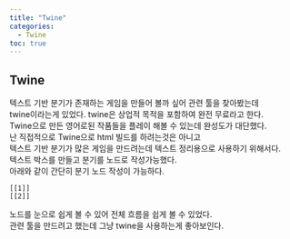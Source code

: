 ```yaml
---
title: "Twine"
categories: 
  - Twine
toc: true
---
```

  
## Twine
  
텍스트 기반 분기가 존재하는 게임을 만들어 볼까 싶어 관련 툴을 찾아봤는데  
twine이라는게 있었다. twine은 상업적 목적을 포함하여 완전 무료라고 한다.  
Twine으로 만든 영어로된 작품들을 플레이 해볼 수 있는데 완성도가 대단했다.  
난 직접적으로 Twine으로 html 빌드를 하려는것은 아니고  
텍스트 기반 분기가 많은 게임을 만드려는데 텍스트 정리용으로 사용하기 위해서다.  
텍스트 박스를 만들고 분기를 노드로 작성가능했다.  
아래와 같이 간단히 분기 노드 작성이 가능하다.  
```
[[1]]
[[2]]
```
노드를 눈으로 쉽게 볼 수 있어 전체 흐름을 쉽게 볼 수 있었다.  
관련 툴을 만드려고 했는데 그냥 twine을 사용하는게 좋아보인다.  
  
  